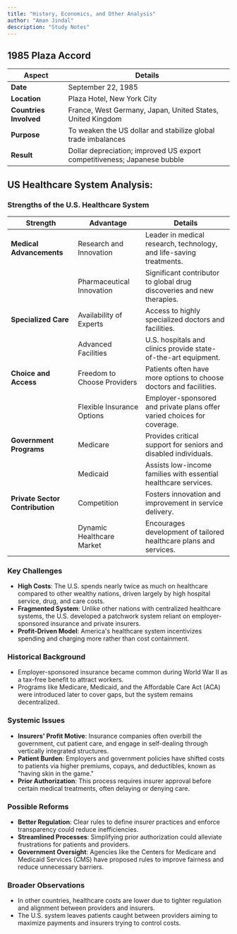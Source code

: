 ```yaml
---
title: "History, Economics, and Other Analysis"
author: "Aman Jindal"
description: "Study Notes"
---
```


## 1985 Plaza Accord

| **Aspect**         | **Details**                                                                 |
|---------------------|-----------------------------------------------------------------------------|
| **Date**           | September 22, 1985                                                         |
| **Location**       | Plaza Hotel, New York City                                                 |
| **Countries Involved** | France, West Germany, Japan, United States, United Kingdom                |
| **Purpose**         | To weaken the US dollar and stabilize global trade imbalances              |
| **Result**          | Dollar depreciation; improved US export competitiveness; Japanese bubble  |

## US Healthcare System Analysis:

### Strengths of the U.S. Healthcare System

| **Strength**               | **Advantage**                           | **Details**                                                                 |
|----------------------------|------------------------------------------|-----------------------------------------------------------------------------|
| **Medical Advancements**    | Research and Innovation                 | Leader in medical research, technology, and life-saving treatments.        |
|                            | Pharmaceutical Innovation               | Significant contributor to global drug discoveries and new therapies.       |
| **Specialized Care**        | Availability of Experts                 | Access to highly specialized doctors and facilities.                       |
|                            | Advanced Facilities                     | U.S. hospitals and clinics provide state-of-the-art equipment.             |
| **Choice and Access**       | Freedom to Choose Providers             | Patients often have more options to choose doctors and facilities.         |
|                            | Flexible Insurance Options              | Employer-sponsored and private plans offer varied choices for coverage.    |
| **Government Programs**     | Medicare                                | Provides critical support for seniors and disabled individuals.            |
|                            | Medicaid                                | Assists low-income families with essential healthcare services.            |
| **Private Sector Contribution** | Competition                        | Fosters innovation and improvement in service delivery.                    |
|                            | Dynamic Healthcare Market               | Encourages development of tailored healthcare plans and services.          |

### Key Challenges
- **High Costs**: The U.S. spends nearly twice as much on healthcare compared to other wealthy nations, driven largely by high hospital service, drug, and care costs.
- **Fragmented System**: Unlike other nations with centralized healthcare systems, the U.S. developed a patchwork system reliant on employer-sponsored insurance and private insurers.
- **Profit-Driven Model**: America's healthcare system incentivizes spending and charging more rather than cost containment.

### Historical Background
- Employer-sponsored insurance became common during World War II as a tax-free benefit to attract workers.
- Programs like Medicare, Medicaid, and the Affordable Care Act (ACA) were introduced later to cover gaps, but the system remains decentralized.

### Systemic Issues
- **Insurers' Profit Motive**: Insurance companies often overbill the government, cut patient care, and engage in self-dealing through vertically integrated structures.
- **Patient Burden**: Employers and government policies have shifted costs to patients via higher premiums, copays, and deductibles, known as "having skin in the game."
- **Prior Authorization**: This process requires insurer approval before certain medical treatments, often delaying or denying care.

### Possible Reforms
- **Better Regulation**: Clear rules to define insurer practices and enforce transparency could reduce inefficiencies.
- **Streamlined Processes**: Simplifying prior authorization could alleviate frustrations for patients and providers.
- **Government Oversight**: Agencies like the Centers for Medicare and Medicaid Services (CMS) have proposed rules to improve fairness and reduce unnecessary barriers.

### Broader Observations
- In other countries, healthcare costs are lower due to tighter regulation and alignment between providers and insurers.
- The U.S. system leaves patients caught between providers aiming to maximize payments and insurers trying to control costs.



